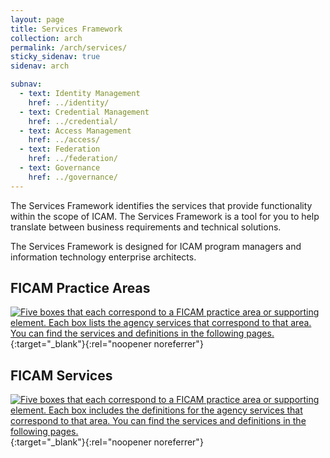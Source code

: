 ```yaml
---
layout: page
title: Services Framework
collection: arch
permalink: /arch/services/
sticky_sidenav: true
sidenav: arch

subnav:
  - text: Identity Management
    href: ../identity/
  - text: Credential Management
    href: ../credential/
  - text: Access Management
    href: ../access/
  - text: Federation
    href: ../federation/
  - text: Governance
    href: ../governance/
---
```


The Services Framework identifies the services that provide functionality within the scope of ICAM. The Services Framework is a tool for you to help translate between business requirements and technical solutions.

The Services Framework is designed for ICAM program managers and information technology enterprise architects.

## FICAM Practice Areas

[![Five boxes that each correspond to a FICAM practice area or supporting element. Each box lists the agency services that correspond to that area. You can find the services and definitions in the following pages.]({{site.baseurl}}/assets/arch/services/ServicesOverview.png)]({{site.baseurl}}/assets/arch/services/ServicesOverview.png){:target="_blank"}{:rel="noopener noreferrer"}

## FICAM Services

[![Five boxes that each correspond to a FICAM practice area or supporting element. Each box includes the definitions for the agency services that correspond to that area. You can find the services and definitions in the following pages.]({{site.baseurl}}/assets/arch/services/ServicesDefinitions.png)]({{site.baseurl}}/assets/arch/services/ServicesDefinitions.png){:target="_blank"}{:rel="noopener noreferrer"}
